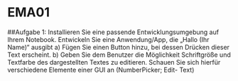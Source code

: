 # EMA01
##Aufgabe 1:
Installieren Sie eine passende Entwicklungsumgebung auf Ihrem Notebook.
Entwickeln Sie eine Anwendung/App, die „Hallo (Ihr Name)“ ausgibt
a) Fügen Sie einen Button hinzu, bei dessen Drücken dieser Text erscheint.
b) Geben Sie dem Benutzer die Möglichkeit Schriftgröße und Textfarbe des dargestellten Textes zu editieren. Schauen Sie sich hierfür verschiedene Elemente einer GUI an (NumberPicker; Edit- Text)
